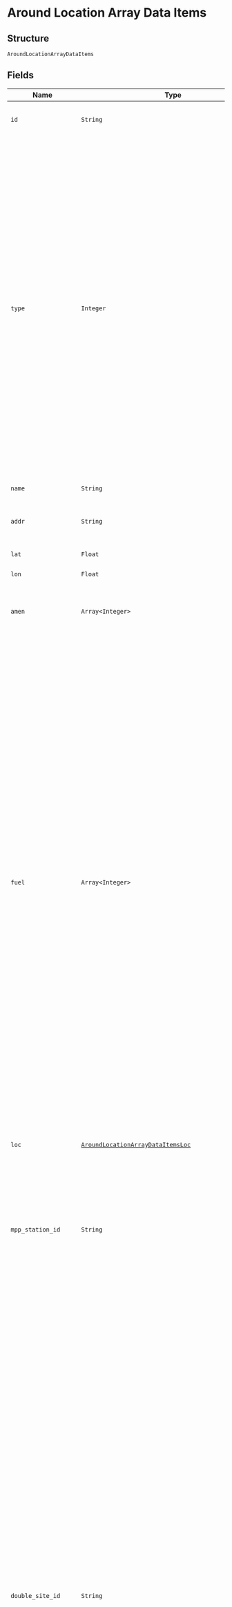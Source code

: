 
# Around Location Array Data Items

## Structure

`AroundLocationArrayDataItems`

## Fields

| Name | Type | Tags | Description |
|  --- | --- | --- | --- |
| `id` | `String` | Required | The station’s unique site identifier – this must be ignored |
| `type` | `Integer` | Required | All fuel stations are of at least one Type, indicating whether it is Shell-branded or not, and if the<br>station can be used by trucks. Note that a station can have more than one Type (e.g. Shell retail<br>sites (Type=0) can also be truck friendly (Type=2)).<br>Type values are as follows:<br><br>* 0 = Shell owned/branded stations that are not also Type=2 or Type=3<br>* 1 = Partner stations accepting Shell Card<br>* 2 = Shell owned/branded stations that are truck friendly but not Type=3<br>* 3 = Shell owned/branded stations that are truck only |
| `name` | `String` | Required | The name of the site |
| `addr` | `String` | Required | The side address as a concatenation of address information |
| `lat` | `Float` | Required | The site’s latitude |
| `lon` | `Float` | Required | The site’s longitude |
| `amen` | `Array<Integer>` | Required | An array of amenities available at the station (see above for complete list) |
| `fuel` | `Array<Integer>` | Required | An array of fuels* available at the station.<br>Global Product Group names:<br><br>* 8 = CNG<br>* 10 = Premium Gasoline<br>* 11 = Premium Diesel<br>* 12 = Fuelsave Midgrade Gasoline<br>* 13 = Fuelsave Regular Diesel<br>* 14 = Midgrade Gasoline<br>* 15 = Low Octane gasoline<br>* 16 = Regular Diesel<br>* 17 = Autogas LPG<br>* 18 = Auto/RV Propane<br>* 20 = Hydrogen<br>* 21 = Kerosene<br>* 22 = Super Premium Gasoline<br>* 23 = Unleaded Super<br>* 24 = Truck Diesel<br>* 25 = Super98<br>* 26 = GTL<br>* 27 = Fuelsave 98<br>* 28 = LNG<br>* 29 = DieselFit<br>* 30 = Shell Recharge<br><br>*An external mapping table may need to be maintained if it is required to display true fuel product names (as visible on the site) |
| `loc` | [`AroundLocationArrayDataItemsLoc`](../../doc/models/around-location-array-data-items-loc.md) | Required | Object containing address details/elements |
| `mpp_station_id` | `String` | Required | This is the 5-digit Shell Station ID. Leading ‘0’ should be dropped and only last four digits, should be used. E.G. for ‘00123’, only ‘0123’ should be used and for ‘04567’ only ‘4567’ should be used. |
| `double_site_id` | `String` | Optional | The Mobile Payment Platform recognises a user being located at a Shell Station if their GPS is within 300m of a Shell station. Some locations will return multiple Shell Stations within a 300 meter radius. This is an issue for Mobile Payments as it needs  to accurately identify the station the Customer is located at to ensure the correct pump is released<br><br>In Germany such locations have been identified and each Station has been assigned a unique letter (e.g. A, B, C). These letters are clearly visible at the stations. If a Mobile Payments user is located at such a location, they will need to identify the Station by identifying and specifying the Station’s corresponding letter as part of the refuelling journey.<br><br>The double_site_id is used to store the Stations unique letter/ID value. It’s only populated if/when 1 or more stations are within 300m from this station. |
| `opening_hours` | [`Array<AroundLocationArrayDataItemsOpeningHoursItems>`](../../doc/models/around-location-array-data-items-opening-hours-items.md) | Optional | An Array of the station’s opening hours. This may have opening and closing times in hours, minutes and the day of the week. |
| `telephone` | `String` | Optional | Station’s contact telephone number |
| `authorisation_code` | `String` | Optional | Station’s authorisation code |
| `mp_preauth` | `Integer` | Optional | Station’s mobile payment preauthorisation value |

## Example (as JSON)

```json
{
  "id": "12170818",
  "type": 0,
  "name": "Bellandur",
  "addr": "80/2 Outer Ring Road., Bangalore, Karnataka, 560037, India",
  "lat": 12.923333,
  "lon": 77.671389,
  "amen": [
    19,
    9111,
    5,
    922
  ],
  "fuel": [
    11,
    16
  ],
  "loc": {
    "street": "80/2 Outer Ring Road.",
    "pc": "560037",
    "city": "Bangalore",
    "region": "Karnataka",
    "country": "India",
    "ccode": "IN"
  },
  "mpp_station_id": "0",
  "double_site_id": "null",
  "telephone": "9611199089",
  "authorisation_code": "null",
  "mp_preauth": 0,
  "opening_hours": [
    {
      "Closing_From_Hours": "Closing_From_Hours6",
      "Closing_From_Minutes": "Closing_From_Minutes4",
      "Closing_To_Hours": "Closing_To_Hours4",
      "Closing_To_Minutes": "Closing_To_Minutes4",
      "From_Day": "From_Day2"
    },
    {
      "Closing_From_Hours": "Closing_From_Hours6",
      "Closing_From_Minutes": "Closing_From_Minutes4",
      "Closing_To_Hours": "Closing_To_Hours4",
      "Closing_To_Minutes": "Closing_To_Minutes4",
      "From_Day": "From_Day2"
    },
    {
      "Closing_From_Hours": "Closing_From_Hours6",
      "Closing_From_Minutes": "Closing_From_Minutes4",
      "Closing_To_Hours": "Closing_To_Hours4",
      "Closing_To_Minutes": "Closing_To_Minutes4",
      "From_Day": "From_Day2"
    }
  ]
}
```

